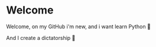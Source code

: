 # Welcome
Welcome, on my GitHub i'm new, and i want learn Python 👑  

And I create a dictatorship 👑 

